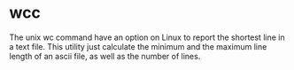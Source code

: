# wcc

The unix wc command have an option on Linux to report the shortest line in a text file.
This utility just calculate the minimum and the maximum line length of an ascii file, as well
as the number of lines.
